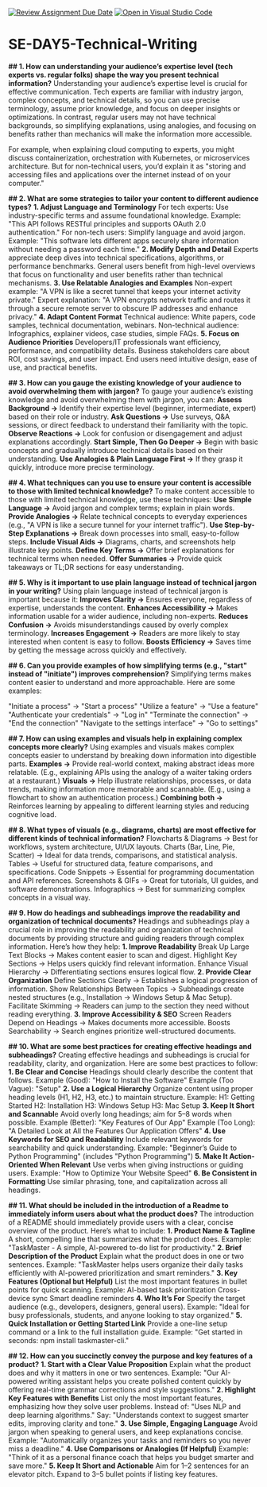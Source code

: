 [![Review Assignment Due Date](https://classroom.github.com/assets/deadline-readme-button-22041afd0340ce965d47ae6ef1cefeee28c7c493a6346c4f15d667ab976d596c.svg)](https://classroom.github.com/a/zsAR-pyY)
[![Open in Visual Studio Code](https://classroom.github.com/assets/open-in-vscode-2e0aaae1b6195c2367325f4f02e2d04e9abb55f0b24a779b69b11b9e10269abc.svg)](https://classroom.github.com/online_ide?assignment_repo_id=18480947&assignment_repo_type=AssignmentRepo)
# SE-DAY5-Technical-Writing
**## 1. How can understanding your audience’s expertise level (tech experts vs. regular folks) shape the way you present technical information?**
Understanding your audience’s expertise level is crucial for effective communication. Tech experts are familiar with industry jargon, complex concepts, and technical details, so you can use precise terminology, assume prior knowledge, and focus on deeper insights or optimizations. In contrast, regular users may not have technical backgrounds, so simplifying explanations, using analogies, and focusing on benefits rather than mechanics will make the information more accessible.

For example, when explaining cloud computing to experts, you might discuss containerization, orchestration with Kubernetes, or microservices architecture. But for non-technical users, you’d explain it as "storing and accessing files and applications over the internet instead of on your computer."


**## 2. What are some strategies to tailor your content to different audience types?**
**1. Adjust Language and Terminology**
For tech experts: Use industry-specific terms and assume foundational knowledge. Example: "This API follows RESTful principles and supports OAuth 2.0 authentication."
For non-tech users: Simplify language and avoid jargon. Example: "This software lets different apps securely share information without needing a password each time."
**2. Modify Depth and Detail**
Experts appreciate deep dives into technical specifications, algorithms, or performance benchmarks.
General users benefit from high-level overviews that focus on functionality and user benefits rather than technical mechanisms.
**3. Use Relatable Analogies and Examples**
Non-expert example: "A VPN is like a secret tunnel that keeps your internet activity private."
Expert explanation: "A VPN encrypts network traffic and routes it through a secure remote server to obscure IP addresses and enhance privacy."
**4. Adapt Content Format**
Technical audience: White papers, code samples, technical documentation, webinars.
Non-technical audience: Infographics, explainer videos, case studies, simple FAQs.
**5. Focus on Audience Priorities**
Developers/IT professionals want efficiency, performance, and compatibility details.
Business stakeholders care about ROI, cost savings, and user impact.
End users need intuitive design, ease of use, and practical benefits.

**## 3. How can you gauge the existing knowledge of your audience to avoid overwhelming them with jargon?**
To gauge your audience’s existing knowledge and avoid overwhelming them with jargon, you can:
**Assess Background →** Identify their expertise level (beginner, intermediate, expert) based on their role or industry.
**Ask Questions →** Use surveys, Q&A sessions, or direct feedback to understand their familiarity with the topic.
**Observe Reactions →** Look for confusion or disengagement and adjust explanations accordingly.
**Start Simple, Then Go Deeper →** Begin with basic concepts and gradually introduce technical details based on their understanding.
**Use Analogies & Plain Language First →** If they grasp it quickly, introduce more precise terminology.

**## 4. What techniques can you use to ensure your content is accessible to those with limited technical knowledge?**
To make content accessible to those with limited technical knowledge, use these techniques:
**Use Simple Language →** Avoid jargon and complex terms; explain in plain words.
**Provide Analogies →** Relate technical concepts to everyday experiences (e.g., "A VPN is like a secure tunnel for your internet traffic").
**Use Step-by-Step Explanations →** Break down processes into small, easy-to-follow steps.
**Include Visual Aids →** Diagrams, charts, and screenshots help illustrate key points.
**Define Key Terms →** Offer brief explanations for technical terms when needed.
**Offer Summaries →** Provide quick takeaways or TL;DR sections for easy understanding.

**## 5. Why is it important to use plain language instead of technical jargon in your writing?**
Using plain language instead of technical jargon is important because it:
**Improves Clarity →** Ensures everyone, regardless of expertise, understands the content.
**Enhances Accessibility →** Makes information usable for a wider audience, including non-experts.
**Reduces Confusion →** Avoids misunderstandings caused by overly complex terminology.
**Increases Engagement →** Readers are more likely to stay interested when content is easy to follow.
**Boosts Efficiency →** Saves time by getting the message across quickly and effectively.

**## 6. Can you provide examples of how simplifying terms (e.g., "start" instead of "initiate") improves comprehension?**
Simplifying terms makes content easier to understand and more approachable. Here are some examples:

"Initiate a process" → "Start a process"
"Utilize a feature" → "Use a feature"
"Authenticate your credentials" → "Log in"
"Terminate the connection" → "End the connection"
"Navigate to the settings interface" → "Go to settings"

**## 7. How can using examples and visuals help in explaining complex concepts more clearly?**
Using examples and visuals makes complex concepts easier to understand by breaking down information into digestible parts.
**Examples →** Provide real-world context, making abstract ideas more relatable. (E.g., explaining APIs using the analogy of a waiter taking orders at a restaurant.)
**Visuals →** Help illustrate relationships, processes, or data trends, making information more memorable and scannable. (E.g., using a flowchart to show an authentication process.)
**Combining both →** Reinforces learning by appealing to different learning styles and reducing cognitive load.

**## 8. What types of visuals (e.g., diagrams, charts) are most effective for different kinds of technical information?**
Flowcharts & Diagrams → Best for workflows, system architecture, UI/UX layouts.
Charts (Bar, Line, Pie, Scatter) → Ideal for data trends, comparisons, and statistical analysis.
Tables → Useful for structured data, feature comparisons, and specifications.
Code Snippets → Essential for programming documentation and API references.
Screenshots & GIFs → Great for tutorials, UI guides, and software demonstrations.
Infographics → Best for summarizing complex concepts in a visual way.

**## 9. How do headings and subheadings improve the readability and organization of technical documents?**
Headings and subheadings play a crucial role in improving the readability and organization of technical documents by providing structure and guiding readers through complex information. Here’s how they help:
**1. Improve Readability**
Break Up Large Text Blocks → Makes content easier to scan and digest.
Highlight Key Sections → Helps users quickly find relevant information.
Enhance Visual Hierarchy → Differentiating sections ensures logical flow.
**2. Provide Clear Organization**
Define Sections Clearly → Establishes a logical progression of information.
Show Relationships Between Topics → Subheadings create nested structures (e.g., Installation → Windows Setup & Mac Setup).
Facilitate Skimming → Readers can jump to the section they need without reading everything.
**3. Improve Accessibility & SEO**
Screen Readers Depend on Headings → Makes documents more accessible.
Boosts Searchability → Search engines prioritize well-structured documents.

**## 10. What are some best practices for creating effective headings and subheadings?**
Creating effective headings and subheadings is crucial for readability, clarity, and organization. Here are some best practices to follow:
**1. Be Clear and Concise**
Headings should clearly describe the content that follows.
Example (Good): "How to Install the Software"
Example (Too Vague): "Setup"
**2. Use a Logical Hierarchy**
Organize content using proper heading levels (H1, H2, H3, etc.) to maintain structure.
Example:
H1: Getting Started
  H2: Installation
     H3: Windows Setup
     H3: Mac Setup
**3. Keep It Short and Scannabl**e
Avoid overly long headings; aim for 5–8 words when possible.
Example (Better): "Key Features of Our App"
Example (Too Long): "A Detailed Look at All the Features Our Application Offers"
**4. Use Keywords for SEO and Readability**
Include relevant keywords for searchability and quick understanding.
Example: "Beginner’s Guide to Python Programming" (includes "Python Programming")
**5. Make It Action-Oriented When Relevant**
Use verbs when giving instructions or guiding users.
Example: "How to Optimize Your Website Speed"
**6. Be Consistent in Formatting**
Use similar phrasing, tone, and capitalization across all headings.

**## 11. What should be included in the introduction of a Readme to immediately inform users about what the product does?**
The introduction of a README should immediately provide users with a clear, concise overview of the product. Here’s what to include:
**1. Product Name & Tagline**
A short, compelling line that summarizes what the product does.
Example: "TaskMaster - A simple, AI-powered to-do list for productivity."
**2. Brief Description of the Product**
Explain what the product does in one or two sentences.
Example: "TaskMaster helps users organize their daily tasks efficiently with AI-powered prioritization and smart reminders."
**3. Key Features (Optional but Helpful)**
List the most important features in bullet points for quick scanning.
Example:
   AI-based task prioritization
   Cross-device sync
   Smart deadline reminders
**4. Who It’s For**
Specify the target audience (e.g., developers, designers, general users).
Example: "Ideal for busy professionals, students, and anyone looking to stay organized."
**5. Quick Installation or Getting Started Link**
Provide a one-line setup command or a link to the full installation guide.
Example: "Get started in seconds: npm install taskmaster-cli."

**## 12. How can you succinctly convey the purpose and key features of a product?**
**1. Start with a Clear Value Proposition**
Explain what the product does and why it matters in one or two sentences.
Example: "Our AI-powered writing assistant helps you create polished content quickly by offering real-time grammar corrections and style suggestions."
**2. Highlight Key Features with Benefits**
List only the most important features, emphasizing how they solve user problems.
Instead of: "Uses NLP and deep learning algorithms."
Say: "Understands context to suggest smarter edits, improving clarity and tone."
**3. Use Simple, Engaging Language**
Avoid jargon when speaking to general users, and keep explanations concise.
Example: "Automatically organizes your tasks and reminders so you never miss a deadline."
**4. Use Comparisons or Analogies (If Helpful)**
Example: "Think of it as a personal finance coach that helps you budget smarter and save more."
**5. Keep It Short and Actionable**
Aim for 1–2 sentences for an elevator pitch.
Expand to 3–5 bullet points if listing key features.
